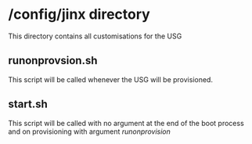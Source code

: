 # /config/jinx directory

This directory contains all customisations for the USG

## runonprovsion.sh 

This script will be called whenever the USG will be provisioned.

## start.sh 

This script will be called with no argument at the end of the boot process and on provisioning with argument *runonprovision* 

